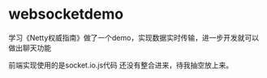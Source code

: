 # websocketdemo
学习《Netty权威指南》做了一个demo，实现数据实时传输，进一步开发就可以做出聊天功能



前端实现使用的是socket.io.js代码 还没有整合进来，待我抽空放上来。

